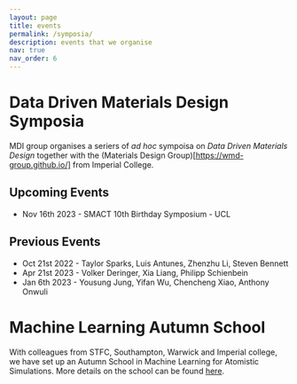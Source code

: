 ```yaml
---
layout: page
title: events
permalink: /symposia/
description: events that we organise
nav: true
nav_order: 6
---
```


# Data Driven Materials Design Symposia

MDI group organises a seriers of _ad hoc_ sympoisa on *Data Driven Materials Design* together with the (Materials Design Group)[https://wmd-group.github.io/] from Imperial College.

## Upcoming Events

* Nov 16th 2023 - SMACT 10th Birthday Symposium - UCL

## Previous Events

* Oct 21st 2022 - Taylor Sparks, Luis Antunes, Zhenzhu Li, Steven Bennett
* Apr 21st 2023 - Volker Deringer, Xia Liang, Philipp Schienbein
* Jan 6th 2023 - Yousung Jung, Yifan Wu, Chencheng Xiao, Anthony Onwuli

# Machine Learning Autumn School

With colleagues from STFC, Southampton, Warwick and Imperial college, we have set up an Autumn School in Machine Learning for Atomistic Simulations. More details on the school can be found [here](https://www.psdi.ac.uk/event/machine-learning-autumn-school-2023/).
